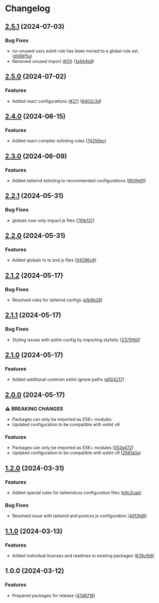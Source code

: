 # Changelog

## [2.5.1](https://github.com/do-ob-io/config/compare/eslint-config-v2.5.0...eslint-config-v2.5.1) (2024-07-03)


### Bug Fixes

* no-unused-vars eslint rule has been moved to a global rule set. ([d086f5a](https://github.com/do-ob-io/config/commit/d086f5acd58ac38b51299634c1ed78e17163e739))
* Removed unused import ([#31](https://github.com/do-ob-io/config/issues/31)) ([1a944b9](https://github.com/do-ob-io/config/commit/1a944b9f28b3e8ef12b1871821f903d145c28856))

## [2.5.0](https://github.com/do-ob-io/config/compare/eslint-config-v2.4.0...eslint-config-v2.5.0) (2024-07-02)


### Features

* Added react configurations ([#27](https://github.com/do-ob-io/config/issues/27)) ([8402c34](https://github.com/do-ob-io/config/commit/8402c3457377349ac2921880d8d1f0373c7b5f91))

## [2.4.0](https://github.com/do-ob-io/config/compare/eslint-config-v2.3.0...eslint-config-v2.4.0) (2024-06-15)


### Features

* Added react compiler eslinting rules ([74256ec](https://github.com/do-ob-io/config/commit/74256ecf4d50f6f4ffc454361ce5ff8b7e172c36))

## [2.3.0](https://github.com/do-ob-io/config/compare/eslint-config-v2.2.1...eslint-config-v2.3.0) (2024-06-09)


### Features

* Added tailwind eslinting to recommended configurations ([800fe91](https://github.com/do-ob-io/config/commit/800fe91b0065978e09ab560597c31ecb2a3d7dab))

## [2.2.1](https://github.com/do-ob-io/config/compare/eslint-config-v2.2.0...eslint-config-v2.2.1) (2024-05-31)


### Bug Fixes

* globals now only impact js files ([75fe137](https://github.com/do-ob-io/config/commit/75fe137cedcdd00ae82093fa12266944256ce393))

## [2.2.0](https://github.com/do-ob-io/config/compare/eslint-config-v2.1.2...eslint-config-v2.2.0) (2024-05-31)


### Features

* Added globals to ts and js files ([04296c9](https://github.com/do-ob-io/config/commit/04296c93dec7097fbde88449d6413b250e0095e9))

## [2.1.2](https://github.com/do-ob-io/config/compare/eslint-config-v2.1.1...eslint-config-v2.1.2) (2024-05-17)


### Bug Fixes

* Resolved rules for tailwind configs ([a1b6b28](https://github.com/do-ob-io/config/commit/a1b6b28bf22d23bb58db42f76ed0d8eb1f06fdd0))

## [2.1.1](https://github.com/do-ob-io/config/compare/eslint-config-v2.1.0...eslint-config-v2.1.1) (2024-05-17)


### Bug Fixes

* Styling issues with eslint-config by importing stylistic ([2379160](https://github.com/do-ob-io/config/commit/23791608aec3064c212bf872a05530e678bb664a))

## [2.1.0](https://github.com/do-ob-io/config/compare/eslint-config-v2.0.0...eslint-config-v2.1.0) (2024-05-17)


### Features

* Added additional common eslint ignore paths ([e504217](https://github.com/do-ob-io/config/commit/e504217a43bd9a9038c63a5debd8515d7b6ec9d4))

## [2.0.0](https://github.com/do-ob-io/config/compare/eslint-config-v1.2.0...eslint-config-v2.0.0) (2024-05-17)


### ⚠ BREAKING CHANGES

* Packages can only be imported as ES6+ modules
* Updated configuration to be compatible with eslint v9

### Features

* Packages can only be imported as ES6+ modules ([552a472](https://github.com/do-ob-io/config/commit/552a472cc889ff6437e77ddfefaaf8ad1612df31))
* Updated configuration to be compatible with eslint v9 ([2681a0a](https://github.com/do-ob-io/config/commit/2681a0a7eb69f8d47d4d7dbdec3344bb52a1e95d))

## [1.2.0](https://github.com/do-ob-io/config/compare/eslint-config-v1.1.0...eslint-config-v1.2.0) (2024-03-31)


### Features

* Added special rules for tailwindcss configuration files ([b9c2cab](https://github.com/do-ob-io/config/commit/b9c2cab946e4f4241fba5e66f9ddbea8ccc067ff))


### Bug Fixes

* Resolved issue with tailwind and postcss js configuration ([40f3fd9](https://github.com/do-ob-io/config/commit/40f3fd974462dd401e0b1125e4286007285a462b))

## [1.1.0](https://github.com/do-ob-io/config/compare/eslint-config-v1.0.0...eslint-config-v1.1.0) (2024-03-13)


### Features

* Added individual licenses and readmes to existing packages ([639cfb8](https://github.com/do-ob-io/config/commit/639cfb89d29d6d91216d24d0df2b96f7a7525d67))

## 1.0.0 (2024-03-12)


### Features

* Prepared packages for release ([47d6718](https://github.com/do-ob-io/config/commit/47d6718279f8da7f2e170efc5758ece9a7633b0d))
